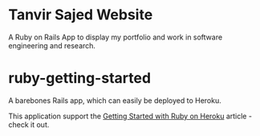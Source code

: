 # Tanvir Sajed Website

A Ruby on Rails App to display my portfolio and work in software engineering and research.

# ruby-getting-started

A barebones Rails app, which can easily be deployed to Heroku.

This application support the [Getting Started with Ruby on Heroku](https://devcenter.heroku.com/articles/getting-started-with-ruby) article - check it out.


